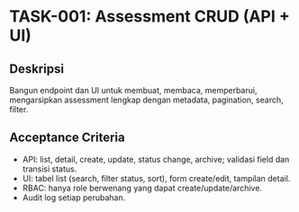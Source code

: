 # TASK-001: Assessment CRUD (API + UI)

## Deskripsi
Bangun endpoint dan UI untuk membuat, membaca, memperbarui, mengarsipkan assessment lengkap dengan metadata, pagination, search, filter.

## Acceptance Criteria
- API: list, detail, create, update, status change, archive; validasi field dan transisi status.
- UI: tabel list (search, filter status, sort), form create/edit, tampilan detail.
- RBAC: hanya role berwenang yang dapat create/update/archive.
- Audit log setiap perubahan.

